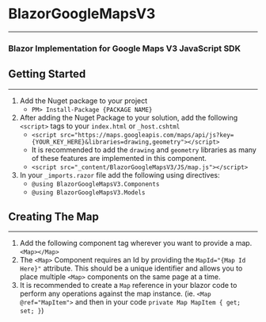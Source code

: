 # BlazorGoogleMapsV3 #
---
### Blazor Implementation for Google Maps V3 JavaScript SDK




## Getting Started
---
1. Add the Nuget package to your project
      - `PM> Install-Package {PACKAGE NAME}`
2. After adding the Nuget Package to your solution, add the following `<script>` tags to your `index.html` or `_host.cshtml`
      - `<script src="https://maps.googleapis.com/maps/api/js?key={YOUR_KEY_HERE}&libraries=drawing,geometry"></script>`
      - It is recommended to add the `drawing` and `geometry` libraries as many of these features are implemented in this component.   
      - `<script src="_content/BlazorGoogleMapsV3/JS/map.js"></script>`
3. In your `_imports.razor` file add the following using directives:
      - `@using BlazorGoogleMapsV3.Components`
      - `@using BlazorGoogleMapsV3.Models`


## Creating The Map
---
1. Add the following component tag wherever you want to provide a map. `<Map></Map>`
2. The `<Map>` Component requires an Id by providing the `MapId="{Map Id Here}"` attribute. This should be a unique identifier and allows you to place multiple `<Map>` components on the same page at a time. 
3. It is recommended to create a `Map` reference in your blazor code to perform any operations against the map instance. (ie. `<Map @ref="MapItem">` and then in your code `private Map MapItem { get; set; }`)


